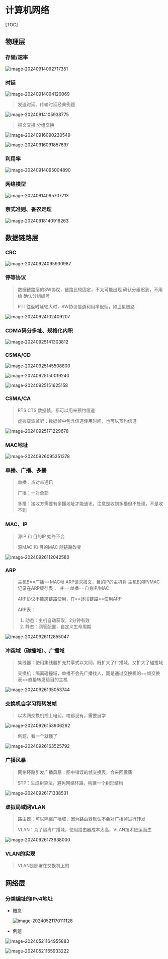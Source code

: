 # 计算机网络

[TOC]

## 物理层

### 存储/速率

![image-20240914092717351](https://typora-notes-codervv.oss-cn-shanghai.aliyuncs.com/img_for_typora/202409140927844.png)



### 时延

![image-20240914094120069](https://typora-notes-codervv.oss-cn-shanghai.aliyuncs.com/img_for_typora/202409140941239.png)

> 发送时延、传输时延经典例题

![image-20240914105938775](https://typora-notes-codervv.oss-cn-shanghai.aliyuncs.com/img_for_typora/202409141059924.png)



> 报文交换 分组交换

![image-20240916090230549](https://typora-notes-codervv.oss-cn-shanghai.aliyuncs.com/img_for_typora/202409160902764.png)



![image-20240916091857697](https://typora-notes-codervv.oss-cn-shanghai.aliyuncs.com/img_for_typora/202409160918900.png)



###  利用率

![image-20240914095004890](https://typora-notes-codervv.oss-cn-shanghai.aliyuncs.com/img_for_typora/202409140950036.png)

### 网络模型

![image-20240914095707713](https://typora-notes-codervv.oss-cn-shanghai.aliyuncs.com/img_for_typora/202409140957938.png)



### 奈式准则、香农定理

![image-20240918140918263](https://typora-notes-codervv.oss-cn-shanghai.aliyuncs.com/img_for_typora/202409181409424.png)





## 数据链路层

### CRC

![image-20240924095930987](https://typora-notes-codervv.oss-cn-shanghai.aliyuncs.com/img_for_typora/202409240959177.png)



### 停等协议

> 数据链路层的SW协议，链路比较固定，不太可能出现 确认分组迟到，不用给 确认分组编号
>
> RTT往返时延较大时，SW协议信道利用率很低，如卫星链路

![image-20240924102409207](https://typora-notes-codervv.oss-cn-shanghai.aliyuncs.com/img_for_typora/202409241024359.png)



### CDMA码分多址、规格化内积

![image-20240925141303812](https://typora-notes-codervv.oss-cn-shanghai.aliyuncs.com/img_for_typora/202409251413975.png)



### CSMA/CD

![image-20240925145508800](https://typora-notes-codervv.oss-cn-shanghai.aliyuncs.com/img_for_typora/202409251455923.png)

![image-20240925150019240](https://typora-notes-codervv.oss-cn-shanghai.aliyuncs.com/img_for_typora/202409251500312.png)

![image-20240925151625158](https://typora-notes-codervv.oss-cn-shanghai.aliyuncs.com/img_for_typora/202409251516280.png)



### CSMA/CA

> RTS CTS 数据帧，都可以用来预约信道
>
> 虚拟载波监听：数据帧中包含信道使用时间，也可以预约信道

![image-20240925171229678](https://typora-notes-codervv.oss-cn-shanghai.aliyuncs.com/img_for_typora/202409251712804.png)





### MAC地址

![image-20240926095351378](https://typora-notes-codervv.oss-cn-shanghai.aliyuncs.com/img_for_typora/202409260953517.png)



### 单播、广播、多播

> 单播：点对点通讯
>
> 广播：一对全部
>
> 多播：接收方需要有多播地址才能通讯，注意是收到多播但不处理，不是收不到



### MAC、IP

> 源IP 和 目的IP 始终不变
>
> 源MAC 和 目的MAC 随链路改变

![image-20240926112042580](https://typora-notes-codervv.oss-cn-shanghai.aliyuncs.com/img_for_typora/202409261120787.png)



### ARP

> 主机B==广播==MAC帧 ARP请求报文，目的IP的主机将 主机B的IP/MAC记录在ARP缓存表 ， 并==单播==自身IP/MAC
>
> ARP协议不能跨链路使用，在==逐段链路==使用ARP
>
> ARP表：
>
> 1. 动态：主机自动获取，2分钟有效
> 2. 静态：网管配置，自定义生命周期

![image-20240926112855047](https://typora-notes-codervv.oss-cn-shanghai.aliyuncs.com/img_for_typora/202409261128182.png)



### 冲突域（碰撞域）、广播域

> 集线器：使用集线器扩充共享式以太网，既扩大了广播域，又扩大了碰撞域
>
> 交换机：隔离碰撞域，单播不会先广播找人，而是通过交换机的==帧交换表==直接转发给目的主机

![image-20240926135053744](https://typora-notes-codervv.oss-cn-shanghai.aliyuncs.com/img_for_typora/202409261350874.png)



### 交换机自学习和转发帧

> 以太网交换机插上电前，啥都没有，需要自学

![image-20240926153906262](https://typora-notes-codervv.oss-cn-shanghai.aliyuncs.com/img_for_typora/202409261539508.png)

> 例题，看一个就懂了

![image-20240926163525792](https://typora-notes-codervv.oss-cn-shanghai.aliyuncs.com/img_for_typora/202409261635055.png)



### 广播风暴

> 网络环路引发广播风暴：图中错误的帧交换表，会来回震荡
>
> STP：生成树算法，避免网络环路，构建一个树形结构

![image-20240926171338531](https://typora-notes-codervv.oss-cn-shanghai.aliyuncs.com/img_for_typora/202409261713786.png)



### 虚拟局域网VLAN

> 路由器：可以隔离广播域，因为路由器默认不会对广播帧进行转发
>
> VLAN：为了隔离广播域，使用路由器成本太高，VLAN技术应运而生

![image-20240926173638000](https://typora-notes-codervv.oss-cn-shanghai.aliyuncs.com/img_for_typora/202409261736285.png)



### VLAN的实现

> VLAN是部署在交换机上的



## 网络层

### 分类编址的IPv4地址

- 概念

  ![image-20240521170111128](https://typora-notes-codervv.oss-cn-shanghai.aliyuncs.com/img_for_typora/202405211701277.png)

- 例题

![image-20240521164955883](https://typora-notes-codervv.oss-cn-shanghai.aliyuncs.com/img_for_typora/202405211649066.png)

![image-20240521165933222](https://typora-notes-codervv.oss-cn-shanghai.aliyuncs.com/img_for_typora/202405211659328.png)
